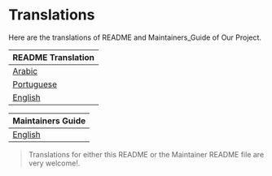 # Translations

Here are the translations of README and Maintainers_Guide of Our Project.

| README Translation                 |
| ---------------------------------- |
| [Arabic](README/ARABIC.md)         | [French](README/FRENCH.md) | [German](README/German.md) | [Italian](README/ITALIAN.md) | [Korean](README/KOREAN.md) | [Polish](README/POLISH.md) |
| [Portuguese](README/PORTUGUESE.md) | [Serbian](README/SERBIAN.md) | [Spanish](README/SPANISH.md) | [Turkish](README/TURKISH.md) | [Bangla](README/BANGLA.md) |
| [English](../README.md)            |

| Maintainers Guide                 |
| --------------------------------- |
| [English](../maintainer_guide.md) | [Bangla](maintainer_guide/maintainer_guide_bangla.md) | [German](maintainer_guide/maintainer_guide_german.md) | [Italian](maintainer_guide/maintainer_guide_italian.md) | [Portuguese](maintainer_guide/maintainer_guide_portuguese.md) |

> Translations for either this README or the Maintainer README file are very welcome!.
